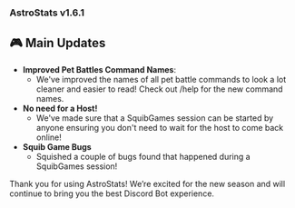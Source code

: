 ### AstroStats v1.6.1

## 🎮 Main Updates

- **Improved Pet Battles Command Names**:
  - We've improved the names of all pet battle commands to look a lot cleaner and easier to read! Check out /help for the new command names.
- **No need for a Host!**
  - We've made sure that a SquibGames session can be started by anyone ensuring you don't need to wait for the host to come back online!
- **Squib Game Bugs**
  - Squished a couple of bugs found that happened during a SquibGames session!

Thank you for using AstroStats! We’re excited for the new season and will continue to bring you the best Discord Bot experience.
